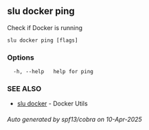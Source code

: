 ## slu docker ping

Check if Docker is running

```
slu docker ping [flags]
```

### Options

```
  -h, --help   help for ping
```

### SEE ALSO

* [slu docker](slu_docker.md)	 - Docker Utils

###### Auto generated by spf13/cobra on 10-Apr-2025
